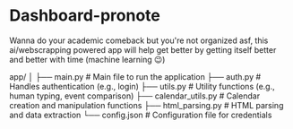 # Dashboard-pronote
Wanna do your academic comeback but you're not organized asf, this ai/webscrapping powered app will help get better by getting itself better and better with time (machine learning 😉)


app/
│
├── main.py                 # Main file to run the application
├── auth.py                 # Handles authentication (e.g., login)
├── utils.py                # Utility functions (e.g., human typing, event comparison)
├── calendar_utils.py       # Calendar creation and manipulation functions
├── html_parsing.py         # HTML parsing and data extraction
└── config.json             # Configuration file for credentials
